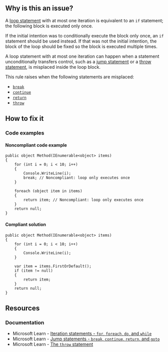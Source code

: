 ## Why is this an issue?

A [loop statement](https://learn.microsoft.com/en-us/dotnet/csharp/language-reference/statements/iteration-statements) with at most one
iteration is equivalent to an `if` statement; the following block is executed only once.

If the initial intention was to conditionally execute the block only once, an `if` statement should be used instead. If that was not the
initial intention, the block of the loop should be fixed so the block is executed multiple times.

A loop statement with at most one iteration can happen when a statement unconditionally transfers control, such as a [jump statement](https://learn.microsoft.com/en-us/dotnet/csharp/language-reference/statements/jump-statements) or a [throw
statement](https://learn.microsoft.com/en-us/dotnet/csharp/language-reference/statements/exception-handling-statements#the-throw-statement), is misplaced inside the loop block.

This rule raises when the following statements are misplaced:

-  [`break`](https://learn.microsoft.com/en-us/dotnet/csharp/language-reference/statements/jump-statements#the-break-statement)
-  [`continue`](https://learn.microsoft.com/en-us/dotnet/csharp/language-reference/statements/jump-statements#the-continue-statement)
-  [`return`](https://learn.microsoft.com/en-us/dotnet/csharp/language-reference/statements/jump-statements#the-return-statement)
-  [`throw`](https://learn.microsoft.com/en-us/dotnet/csharp/language-reference/statements/exception-handling-statements#the-throw-statement)

## How to fix it

### Code examples

#### Noncompliant code example

    public object Method(IEnumerable<object> items)
    {
        for (int i = 0; i < 10; i++)
        {
            Console.WriteLine(i);
            break; // Noncompliant: loop only executes once
        }
    
        foreach (object item in items)
        {
            return item; // Noncompliant: loop only executes once
        }
        return null;
    }

#### Compliant solution

    public object Method(IEnumerable<object> items)
    {
        for (int i = 0; i < 10; i++)
        {
            Console.WriteLine(i);
        }
    
        var item = items.FirstOrDefault();
        if (item != null)
        {
            return item;
        }
        return null;
    }

## Resources

### Documentation

-  Microsoft Learn - [Iteration
  statements - `for`, `foreach`, `do`, and `while`](https://learn.microsoft.com/en-us/dotnet/csharp/language-reference/statements/iteration-statements)
-  Microsoft Learn - [Jump statements -
  `break`, `continue`, `return`, and `goto`](https://learn.microsoft.com/en-us/dotnet/csharp/language-reference/statements/jump-statements)
-  Microsoft Learn - [The
  `throw` statement](https://learn.microsoft.com/en-us/dotnet/csharp/language-reference/statements/exception-handling-statements#the-throw-statement)